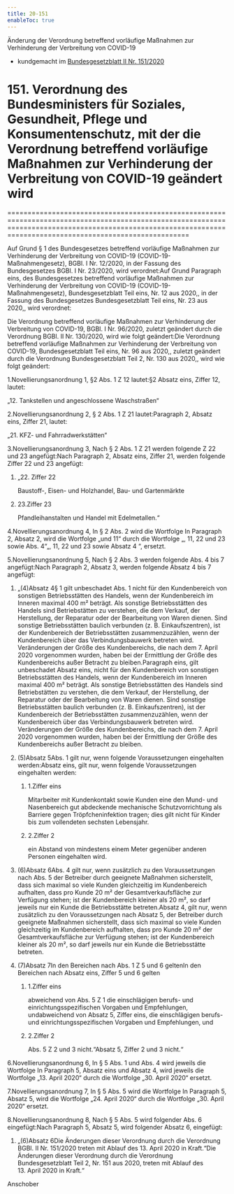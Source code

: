 ```yaml
---
title: 20-151
enableToc: true
---
```


Änderung der Verordnung betreffend vorläufige Maßnahmen zur Verhinderung der Verbreitung von COVID-19

* kundgemacht im [Bundesgesetzblatt II Nr. 151/2020](https://www.ris.bka.gv.at/eli/bgbl/II/2020/151)

# 151\. Verordnung des Bundesministers für Soziales, Gesundheit, Pflege und Konsumentenschutz, mit der die Verordnung betreffend vorläufige Maßnahmen zur Verhinderung der Verbreitung von COVID-19 geändert wird
===============================================================================================================================================================================================================

Auf Grund § 1 des Bundesgesetzes betreffend vorläufige Maßnahmen zur Verhinderung der Verbreitung von COVID-19 (COVID-19-Maßnahmengesetz), BGBl. I Nr. 12/2020, in der Fassung des Bundesgesetzes BGBl. I Nr. 23/2020, wird verordnet:Auf Grund Paragraph eins, des Bundesgesetzes betreffend vorläufige Maßnahmen zur Verhinderung der Verbreitung von COVID-19 (COVID-19-Maßnahmengesetz), Bundesgesetzblatt Teil eins, Nr. 12 aus 2020,, in der Fassung des Bundesgesetzes Bundesgesetzblatt Teil eins, Nr. 23 aus 2020,, wird verordnet:

Die Verordnung betreffend vorläufige Maßnahmen zur Verhinderung der Verbreitung von COVID-19, BGBl. I Nr. 96/2020, zuletzt geändert durch die Verordnung BGBl. II Nr. 130/2020, wird wie folgt geändert:Die Verordnung betreffend vorläufige Maßnahmen zur Verhinderung der Verbreitung von COVID-19, Bundesgesetzblatt Teil eins, Nr. 96 aus 2020,, zuletzt geändert durch die Verordnung Bundesgesetzblatt Teil 2, Nr. 130 aus 2020,, wird wie folgt geändert:

1.Novellierungsanordnung 1, §2 Abs. 1 Z 12 lautet:§2 Absatz eins, Ziffer 12, lautet:

„12. Tankstellen und angeschlossene Waschstraßen“

2.Novellierungsanordnung 2, § 2 Abs. 1 Z 21 lautet:Paragraph 2, Absatz eins, Ziffer 21, lautet:

„21. KFZ- und Fahrradwerkstätten“

3.Novellierungsanordnung 3, Nach § 2 Abs. 1 Z 21 werden folgende Z 22 und 23 angefügt:Nach Paragraph 2, Absatz eins, Ziffer 21, werden folgende Ziffer 22 und 23 angefügt:

1.  „22. Ziffer 22
    
    Baustoff-, Eisen- und Holzhandel, Bau- und Gartenmärkte
    
2.  23.Ziffer 23
    
    Pfandleihanstalten und Handel mit Edelmetallen.“
    

4.Novellierungsanordnung 4, In § 2 Abs. 2 wird die Wortfolge In Paragraph 2, Absatz 2, wird die Wortfolge „und 11“ durch die Wortfolge „, 11, 22 und 23 sowie Abs. 4“„, 11, 22 und 23 sowie Absatz 4 “, ersetzt.

5.Novellierungsanordnung 5, Nach § 2 Abs. 3 werden folgende Abs. 4 bis 7 angefügt:Nach Paragraph 2, Absatz 3, werden folgende Absatz 4 bis 7 angefügt:

1.  „(4)Absatz 4§ 1 gilt unbeschadet Abs. 1 nicht für den Kundenbereich von sonstigen Betriebsstätten des Handels, wenn der Kundenbereich im Inneren maximal 400 m² beträgt. Als sonstige Betriebsstätten des Handels sind Betriebstätten zu verstehen, die dem Verkauf, der Herstellung, der Reparatur oder der Bearbeitung von Waren dienen. Sind sonstige Betriebsstätten baulich verbunden (z. B. Einkaufszentren), ist der Kundenbereich der Betriebsstätten zusammenzuzählen, wenn der Kundenbereich über das Verbindungsbauwerk betreten wird. Veränderungen der Größe des Kundenbereichs, die nach dem 7. April 2020 vorgenommen wurden, haben bei der Ermittlung der Größe des Kundenbereichs außer Betracht zu bleiben.Paragraph eins, gilt unbeschadet Absatz eins, nicht für den Kundenbereich von sonstigen Betriebsstätten des Handels, wenn der Kundenbereich im Inneren maximal 400 m² beträgt. Als sonstige Betriebsstätten des Handels sind Betriebstätten zu verstehen, die dem Verkauf, der Herstellung, der Reparatur oder der Bearbeitung von Waren dienen. Sind sonstige Betriebsstätten baulich verbunden (z. B. Einkaufszentren), ist der Kundenbereich der Betriebsstätten zusammenzuzählen, wenn der Kundenbereich über das Verbindungsbauwerk betreten wird. Veränderungen der Größe des Kundenbereichs, die nach dem 7. April 2020 vorgenommen wurden, haben bei der Ermittlung der Größe des Kundenbereichs außer Betracht zu bleiben.
    
2.  (5)Absatz 5Abs. 1 gilt nur, wenn folgende Voraussetzungen eingehalten werden:Absatz eins, gilt nur, wenn folgende Voraussetzungen eingehalten werden:
    
    1.  1.Ziffer eins
        
        Mitarbeiter mit Kundenkontakt sowie Kunden eine den Mund- und Nasenbereich gut abdeckende mechanische Schutzvorrichtung als Barriere gegen Tröpfcheninfektion tragen; dies gilt nicht für Kinder bis zum vollendeten sechsten Lebensjahr.
        
    2.  2.Ziffer 2
        
        ein Abstand von mindestens einem Meter gegenüber anderen Personen eingehalten wird.
        
    
3.  (6)Absatz 6Abs. 4 gilt nur, wenn zusätzlich zu den Voraussetzungen nach Abs. 5 der Betreiber durch geeignete Maßnahmen sicherstellt, dass sich maximal so viele Kunden gleichzeitig im Kundenbereich aufhalten, dass pro Kunde 20 m² der Gesamtverkaufsfläche zur Verfügung stehen; ist der Kundenbereich kleiner als 20 m², so darf jeweils nur ein Kunde die Betriebsstätte betreten.Absatz 4, gilt nur, wenn zusätzlich zu den Voraussetzungen nach Absatz 5, der Betreiber durch geeignete Maßnahmen sicherstellt, dass sich maximal so viele Kunden gleichzeitig im Kundenbereich aufhalten, dass pro Kunde 20 m² der Gesamtverkaufsfläche zur Verfügung stehen; ist der Kundenbereich kleiner als 20 m², so darf jeweils nur ein Kunde die Betriebsstätte betreten.
    
4.  (7)Absatz 7In den Bereichen nach Abs. 1 Z 5 und 6 geltenIn den Bereichen nach Absatz eins, Ziffer 5 und 6 gelten
    
    1.  1.Ziffer eins
        
        abweichend von Abs. 5 Z 1 die einschlägigen berufs- und einrichtungsspezifischen Vorgaben und Empfehlungen, undabweichend von Absatz 5, Ziffer eins, die einschlägigen berufs- und einrichtungsspezifischen Vorgaben und Empfehlungen, und
        
    2.  2.Ziffer 2
        
        Abs. 5 Z 2 und 3 nicht.“Absatz 5, Ziffer 2 und 3 nicht.“
        
    

6.Novellierungsanordnung 6, In § 5 Abs. 1 und Abs. 4 wird jeweils die Wortfolge In Paragraph 5, Absatz eins und Absatz 4, wird jeweils die Wortfolge „13. April 2020“ durch die Wortfolge „30. April 2020“ ersetzt.

7.Novellierungsanordnung 7, In § 5 Abs. 5 wird die Wortfolge In Paragraph 5, Absatz 5, wird die Wortfolge „24. April 2020“ durch die Wortfolge „30. April 2020“ ersetzt.

8.Novellierungsanordnung 8, Nach § 5 Abs. 5 wird folgender Abs. 6 eingefügt:Nach Paragraph 5, Absatz 5, wird folgender Absatz 6, eingefügt:

1.  „(6)Absatz 6Die Änderungen dieser Verordnung durch die Verordnung BGBl. II Nr. 151/2020 treten mit Ablauf des 13. April 2020 in Kraft.“Die Änderungen dieser Verordnung durch die Verordnung Bundesgesetzblatt Teil 2, Nr. 151 aus 2020, treten mit Ablauf des 13. April 2020 in Kraft.“
    

Anschober